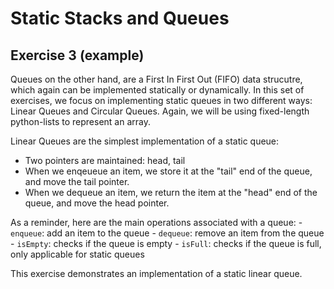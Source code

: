 # Static Stacks and Queues

## Exercise 3 (example)

Queues on the other hand, are a First In First Out (FIFO) data strucutre, which again can be implemented statically or dynamically. In this set of exercises, we focus on implementing static queues in two different ways: Linear Queues and Circular Queues. Again, we will be using fixed-length python-lists to represent an array.

Linear Queues are the simplest implementation of a static queue:
- Two pointers are maintained: head, tail
- When we enqeueue an item, we store it at the "tail" end of the queue, and move the tail pointer.
- When we dequeue an item, we return the item at the "head" end of the queue, and move the head pointer.

As a reminder, here are the main operations associated with a queue:
    - `enqueue`: add an item to the queue
    - `dequeue`: remove an item from the queue
    - `isEmpty`: checks if the queue is empty
    - `isFull`: checks if the queue is full, only applicable for static queues

This exercise demonstrates an implementation of a static linear queue.

